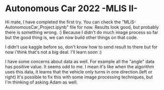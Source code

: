 # Autonomous Car 2022 -MLIS II-

Hi mate, I have completed the first try. You can check the "MLiS-AutonomousCar_Project.ipynb" file for now. Results look good, but probably there is something wrong. :) Because I didn't do much image process so far but the good thing is, we can now build other things on that code.

I didn't use kaggle before so, don't know how to send result to there but for now i'think that's not a big deal. I'll learn soon :)

I have some concerns about data as well. For example all the "angle" data has positive value. It seems odd to me. I mean it's like when the algorithm uses this data, it learns that the vehicle only turns in one direction.(left or right) It's possible to fix this with some image processing techniques, but I'm thinking of asking Adam as well.
